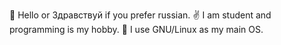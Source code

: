👋 Hello or Здравствуй if you prefer russian.
✌️ I am student and programming is my hobby. 
🐧 I use GNU/Linux as my main OS.
